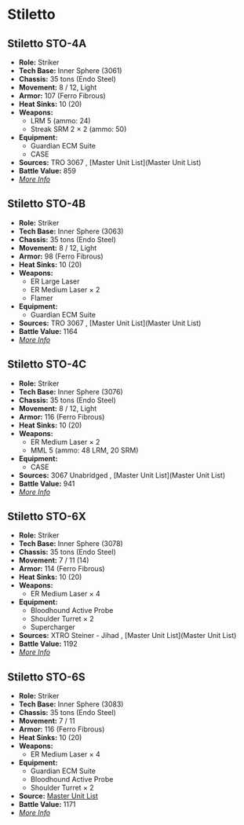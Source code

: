 # Stiletto 

## Stiletto STO-4A 

- **Role:** Striker 
- **Tech Base:** Inner Sphere (3061) 
- **Chassis:** 35 tons (Endo Steel) 
- **Movement:** 8 / 12, Light 
- **Armor:** 107 (Ferro Fibrous) 
- **Heat Sinks:** 10 (20) 
- **Weapons:** 
  - LRM 5 (ammo: 24) 
  - Streak SRM 2 × 2 (ammo: 50) 
- **Equipment:** 
  - Guardian ECM Suite 
  - CASE 
- **Sources:** TRO 3067 , [Master Unit List](Master Unit List) 
- **Battle Value:** 859 
- [*More Info*](stiletto/stiletto_sto-4a.md) 

## Stiletto STO-4B 

- **Role:** Striker 
- **Tech Base:** Inner Sphere (3063) 
- **Chassis:** 35 tons (Endo Steel) 
- **Movement:** 8 / 12, Light 
- **Armor:** 98 (Ferro Fibrous) 
- **Heat Sinks:** 10 (20) 
- **Weapons:** 
  - ER Large Laser 
  - ER Medium Laser × 2 
  - Flamer 
- **Equipment:** 
  - Guardian ECM Suite 
- **Sources:** TRO 3067 , [Master Unit List](Master Unit List) 
- **Battle Value:** 1164 
- [*More Info*](stiletto/stiletto_sto-4b.md) 

## Stiletto STO-4C 

- **Role:** Striker 
- **Tech Base:** Inner Sphere (3076) 
- **Chassis:** 35 tons (Endo Steel) 
- **Movement:** 8 / 12, Light 
- **Armor:** 116 (Ferro Fibrous) 
- **Heat Sinks:** 10 (20) 
- **Weapons:** 
  - ER Medium Laser × 2 
  - MML 5 (ammo: 48 LRM, 20 SRM) 
- **Equipment:** 
  - CASE 
- **Sources:** 3067 Unabridged , [Master Unit List](Master Unit List) 
- **Battle Value:** 941 
- [*More Info*](stiletto/stiletto_sto-4c.md) 

## Stiletto STO-6X 

- **Role:** Striker 
- **Tech Base:** Inner Sphere (3078) 
- **Chassis:** 35 tons (Endo Steel) 
- **Movement:** 7 / 11 (14) 
- **Armor:** 114 (Ferro Fibrous) 
- **Heat Sinks:** 10 (20) 
- **Weapons:** 
  - ER Medium Laser × 4 
- **Equipment:** 
  - Bloodhound Active Probe 
  - Shoulder Turret × 2 
  - Supercharger 
- **Sources:** XTRO Steiner - Jihad , [Master Unit List](Master Unit List) 
- **Battle Value:** 1192 
- [*More Info*](stiletto/stiletto_sto-6x.md) 

## Stiletto STO-6S 

- **Role:** Striker 
- **Tech Base:** Inner Sphere (3083) 
- **Chassis:** 35 tons (Endo Steel) 
- **Movement:** 7 / 11 
- **Armor:** 116 (Ferro Fibrous) 
- **Heat Sinks:** 10 (20) 
- **Weapons:** 
  - ER Medium Laser × 4 
- **Equipment:** 
  - Guardian ECM Suite 
  - Bloodhound Active Probe 
  - Shoulder Turret × 2 
- **Source:** [Master Unit List](http://masterunitlist.info/Unit/Details/5133/stiletto-sto-6s) 
- **Battle Value:** 1171 
- [*More Info*](stiletto/stiletto_sto-6s.md) 

